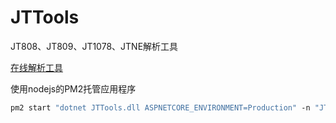 ﻿# JTTools

JT808、JT809、JT1078、JTNE解析工具

[在线解析工具](http://jttools.smallchi.cn)

使用nodejs的PM2托管应用程序

``` 1
pm2 start "dotnet JTTools.dll ASPNETCORE_ENVIRONMENT=Production" -n "JTTools.18888" -o "/home/Logs/JTTools/out.log" -e "/home/Logs/JTTools/error.log"
```

